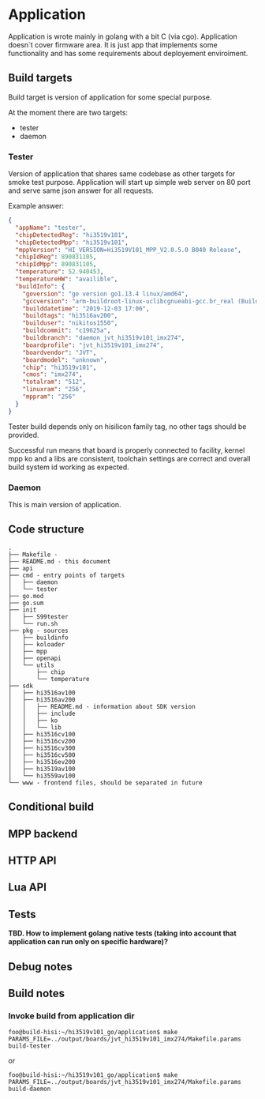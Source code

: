 # Application
Application is wrote mainly in golang with a bit C (via cgo). 
Application doesn`t cover firmware area. 
It is just app that implements some functionality and has some requirements about deployement enviroiment.

## Build targets
Build target is version of application for some special purpose.

At the moment there are two targets:
* tester
* daemon

### Tester
Version of application that shares same codebase as other targets for smoke test purpose.
Application will start up simple web server on 80 port and serve same json answer for all requests.

Example answer:
```json
{
  "appName": "tester",
  "chipDetectedReg": "hi3519v101",
  "chipDetectedMpp": "hi3519v101",
  "mppVersion": "HI_VERSION=Hi3519V101_MPP_V2.0.5.0 B040 Release",
  "chipIdReg": 890831105,
  "chipIdMpp": 890831105,
  "temperature": 52.940453,
  "temperatureHW": "availible",
  "buildInfo": {
    "goversion": "go version go1.13.4 linux/amd64",
    "gccversion": "arm-buildroot-linux-uclibcgnueabi-gcc.br_real (Buildroot 2019.08-g1aead48-dirty) 7.4.0 Copyright (C) 2017 Free Software Foundation, Inc. This is free software; see the source for copying conditions.  There is NO warranty; not even for MERCHANTABILITY or FITNESS FOR A PARTICULAR PURPOSE.",
    "builddatetime": "2019-12-03 17:06",
    "buildtags": "hi3516av200",
    "builduser": "nikitos1550",
    "buildcommit": "c19625a",
    "buildbranch": "daemon_jvt_hi3519v101_imx274",
    "boardprofile": "jvt_hi3519v101_imx274",
    "boardvendor": "JVT",
    "boardmodel": "unknown",
    "chip": "hi3519v101",
    "cmos": "imx274",
    "totalram": "512",
    "linuxram": "256",
    "mppram": "256"
  }
}
```

Tester build depends only on hisilicon family tag, no other tags should be provided.

Successful run means that board is properly connected to facility, kernel mpp ko and a libs are consistent,
toolchain settings are correct and overall build system id working as expected.

### Daemon

This is main version of application. 

## Code structure

```
.
├── Makefile - 
├── README.md - this document
├── api
├── cmd - entry points of targets
│   ├── daemon
│   └── tester
├── go.mod
├── go.sum
├── init
│   ├── S99tester
│   └── run.sh
├── pkg - sources
│   ├── buildinfo
│   ├── koloader
│   ├── mpp
│   ├── openapi
│   └── utils
│       ├── chip
│       └── temperature
├── sdk
│   ├── hi3516av100
│   ├── hi3516av200
│   │   ├── README.md - information about SDK version
│   │   ├── include
│   │   ├── ko
│   │   └── lib
│   ├── hi3516cv100
│   ├── hi3516cv200
│   ├── hi3516cv300
│   ├── hi3516cv500
│   ├── hi3516ev200
│   ├── hi3519av100
│   └── hi3559av100
└── www - frontend files, should be separated in future
```

## Conditional build

## MPP backend

## HTTP API

## Lua API

## Tests
**TBD. How to implement golang native tests (taking into account that application can run only on specific hardware)?**

## Debug notes

## Build notes
### Invoke build from application dir
```console
foo@build-hisi:~/hi3519v101_go/application$ make PARAMS_FILE=../output/boards/jvt_hi3519v101_imx274/Makefile.params build-tester
```
or
```console
foo@build-hisi:~/hi3519v101_go/application$ make PARAMS_FILE=../output/boards/jvt_hi3519v101_imx274/Makefile.params build-daemon
```

